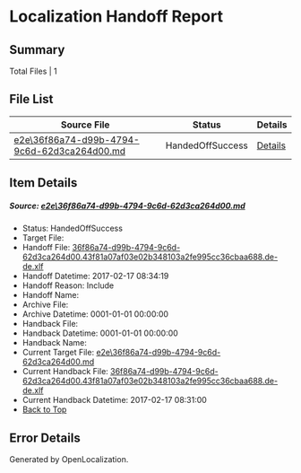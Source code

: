 # <a name='report-top'></a> Localization Handoff Report

## Summary
 Total Files | 1

## File List
 Source File | Status | Details 
 ----------- | ------ | ------- 
 [e2e\36f86a74-d99b-4794-9c6d-62d3ca264d00.md](https://github.com/OpenLocalizationTestOrg/ol-test0/blob/442805766ba4e1681ec0b655717502d566ce9a16/e2e/36f86a74-d99b-4794-9c6d-62d3ca264d00.md) | HandedOffSuccess | [Details](#93263872838700542f78d550f2d35bebe1f11d371)

## Item Details
##### <a name='93263872838700542f78d550f2d35bebe1f11d371'></a> Source: [e2e\36f86a74-d99b-4794-9c6d-62d3ca264d00.md](https://github.com/OpenLocalizationTestOrg/ol-test0/blob/442805766ba4e1681ec0b655717502d566ce9a16/e2e/36f86a74-d99b-4794-9c6d-62d3ca264d00.md)
* Status: HandedOffSuccess
* Target File: 
* Handoff File: [36f86a74-d99b-4794-9c6d-62d3ca264d00.43f81a07af03e02b348103a2fe995cc36cbaa688.de-de.xlf](https://github.com/OpenLocalizationTestOrg/ol-test4-handoff/blob/ffa25efb38deb098449c0493cd831879c338b727/ol-handoff/OpenLocalizationTestOrg/ol-test4-dede/xinjiang/ht/36f86a74-d99b-4794-9c6d-62d3ca264d00.43f81a07af03e02b348103a2fe995cc36cbaa688.de-de.xlf)
* Handoff Datetime: 2017-02-17 08:34:19
* Handoff Reason: Include
* Handoff Name: 
* Archive File: 
* Archive Datetime: 0001-01-01 00:00:00
* Handback File: 
* Handback Datetime: 0001-01-01 00:00:00
* Handback Name: 
* Current Target File: [e2e\36f86a74-d99b-4794-9c6d-62d3ca264d00.md](https://github.com/OpenLocalizationTestOrg/ol-test4-dede/blob/1b4dd9f0d152c5347026710a96c829a059b7ab6b/e2e/36f86a74-d99b-4794-9c6d-62d3ca264d00.md)
* Current Handback File: [36f86a74-d99b-4794-9c6d-62d3ca264d00.43f81a07af03e02b348103a2fe995cc36cbaa688.de-de.xlf](https://github.com/OpenLocalizationTestOrg/ol-test4-handback/blob/1d460b8f10c0f416f500f99f1005b6b86296c628/ol-handback/OpenLocalizationTestOrg/ol-test4-dede/xinjiang/ht/36f86a74-d99b-4794-9c6d-62d3ca264d00.43f81a07af03e02b348103a2fe995cc36cbaa688.de-de.xlf)
* Current Handback Datetime: 2017-02-17 08:31:00
* [Back to Top](#report-top)


## Error Details

Generated by OpenLocalization.
